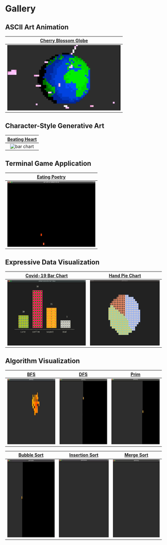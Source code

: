 # Gallery

## ASCII Art Animation

|  [Cherry Blossom Globe](./globe.md)  |
|  :--:  |
| <img src="https://raw.githubusercontent.com/charming-art/public-files/master/example_globe.gif" height="210px" alt="bar chart" />|

## Character-Style Generative Art

|  [Beating Heart](./heart.md)  |
|  :--:  |
| <img src="https://raw.githubusercontent.com/charming-art/public-files/master/example_heart.gif" height="210px" alt="bar chart" />|

## Terminal Game Application

|  [Eating Poetry](./snake.md)  |
|  :--:  |
| <img src="https://raw.githubusercontent.com/charming-art/public-files/master/example_snake.gif" height="210px" alt="bar chart" />|

## Expressive Data Visualization

|  [Covid-19 Bar Chart](./bar.md)  | [Hand Pie Chart](./pie.md) |
|  :--:  |  :--:  |
| <img src="https://raw.githubusercontent.com/charming-art/public-files/master/example_barchart.png" height="210px" alt="bar chart" />|<img src="https://raw.githubusercontent.com/charming-art/public-files/master/example_piechart.png" height="210px" alt="pie chart" />|

## Algorithm Visualization

| [BFS](./bfs.md) | [DFS](./dfs.md) | [Prim](./prim.md) |
|  :--:  |  :--:  |  :--:  |
| <img src="https://raw.githubusercontent.com/charming-art/public-files/master/example_bfs_preview.gif" height="210px" alt="bfs" />| <img src="https://raw.githubusercontent.com/charming-art/public-files/master/example_dfs_preview.gif" height="210px" alt="dfs" />| <img src="https://raw.githubusercontent.com/charming-art/public-files/master/example_prim_preview.gif" height="210px" alt="prim" />|

| [Bubble Sort](./bubble.md) | [Insertion Sort](./insertion.md) | [Merge Sort](./merge.md) |
|  :--:  |  :--:  |  :--:  |
| <img src="https://raw.githubusercontent.com/charming-art/public-files/master/example_bubble_preview.gif"  height="250px" alt="bubble" />| <img src="https://raw.githubusercontent.com/charming-art/public-files/master/example_insertion_preview.gif" height="250px"  alt="insertion" />| <img src="https://raw.githubusercontent.com/charming-art/public-files/master/example_merge_preview.gif" height="250px" alt="merge" />|